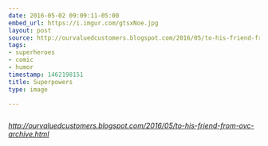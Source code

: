 ```yaml
---
date: 2016-05-02 09:09:11-05:00
embed_url: https://i.imgur.com/gtsxNoe.jpg
layout: post
source: http://ourvaluedcustomers.blogspot.com/2016/05/to-his-friend-from-ovc-archive.html
tags:
- superheroes
- comic
- humor
timestamp: 1462198151
title: Superpowers
type: image

---
```

<img src="https://i.imgur.com/gtsxNoe.jpg" alt="" />

<cite>http://ourvaluedcustomers.blogspot.com/2016/05/to-his-friend-from-ovc-archive.html</cite>

